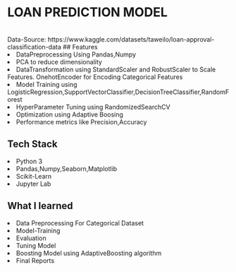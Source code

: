 # LOAN PREDICTION MODEL
<br>
Data-Source: https://www.kaggle.com/datasets/taweilo/loan-approval-classification-data
## Features
<li>DataPreprocessing Using Pandas,Numpy</li>
<li>PCA to reduce dimensionality</li>
<li>DataTransformation using StandardScaler and RobustScaler to Scale Features. OnehotEncoder for Encoding Categorical Features</li>
<li>Model Training using LogisticRegression,SupportVectorClassifier,DecisionTreeClassifier,RandomForest</li>
<li>HyperParameter Tuning using RandomizedSearchCV</li>
<li>Optimization using Adaptive Boosing</li>
<li>Performance metrics like Precision,Accuracy</li>

## Tech Stack
<li>Python 3</li>
<li>Pandas,Numpy,Seaborn,Matplotlib</li>
<li>Scikit-Learn</li>
<li>Jupyter Lab</li>

## What I learned
<li>Data Preprocessing For Categorical Dataset</li>
<li>Model-Training</li>
<li>Evaluation</li>
<li>Tuning Model</li>
<li>Boosting Model using AdaptiveBoosting algorithm</li>
<li>Final Reports</li>

